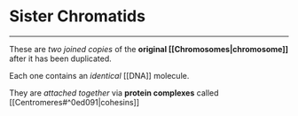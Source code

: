 # Sister Chromatids
---
These are *two joined copies* of the **original [[Chromosomes|chromosome]]** after it has been duplicated.

Each one contains an *identical* [[DNA]] molecule.

They are *attached together* via **protein complexes** called [[Centromeres#^0ed091|cohesins]]